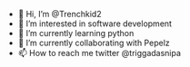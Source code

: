 - 👋 Hi, I’m @Trenchkid2
- 👀 I’m interested in software development
- 🌱 I’m currently learning python
- 💞️ I’m currently collaborating with Pepelz
- 📫 How to reach me twitter @triggadasnipa

<!---
Trenchkid2/Trenchkid2 is a ✨ special ✨ repository because its `README.md` (this file) appears on your GitHub profile.
You can click the Preview link to take a look at your changes.
--->
